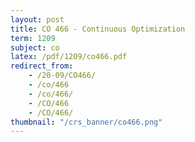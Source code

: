 ```yaml
---
layout: post
title: CO 466 - Continuous Optimization
term: 1209
subject: co
latex: /pdf/1209/co466.pdf
redirect_from:
    - /20-09/CO466/
    - /co/466
    - /co/466/
    - /CO/466
    - /CO/466/
thumbnail: "/crs_banner/co466.png"
---
```

